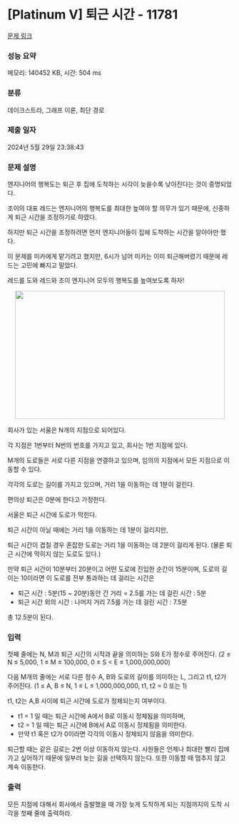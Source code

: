 # [Platinum V] 퇴근 시간 - 11781 

[문제 링크](https://www.acmicpc.net/problem/11781) 

### 성능 요약

메모리: 140452 KB, 시간: 504 ms

### 분류

데이크스트라, 그래프 이론, 최단 경로

### 제출 일자

2024년 5월 29일 23:38:43

### 문제 설명

<p>엔지니어의 행복도는 퇴근 후 집에 도착하는 시각이 늦을수록 낮아진다는 것이 증명되었다.</p>

<p>조이의 대표 레드는 엔지니어의 행복도를 최대한 높여야 할 의무가 있기 때문에, 신중하게 퇴근 시간을 조정하기로 하였다.</p>

<p>하지만 퇴근 시간을 조정하려면 먼저 엔지니어들이 집에 도착하는 시간을 알아야만 했다.</p>

<p>이 문제를 미카에게 맡기려고 했지만, 6시가 넘어 미카는 이미 퇴근해버렸기 때문에 레드는 고민에 빠지고 말았다.</p>

<p>레드를 도와 레드와 조이 엔지니어 모두의 행복도를 높여보도록 하자!</p>

<p style="text-align:center"><img alt="" src="https://onlinejudgeimages.s3-ap-northeast-1.amazonaws.com/problem/11781/1.png" style="height:288px; width:470px"></p>

<p>회사가 있는 서울은 N개의 지점으로 되어있다.</p>

<p>각 지점은 1번부터 N번의 번호를 가지고 있고, 회사는 1번 지점에 있다.</p>

<p>M개의 도로들은 서로 다른 지점을 연결하고 있으며, 임의의 지점에서 모든 지점으로 이동할 수 있다.</p>

<p>각각의 도로는 길이를 가지고 있으며, 거리 1을 이동하는 데 1분이 걸린다.</p>

<p>편의상 퇴근은 0분에 한다고 가정한다.</p>

<p>서울은 퇴근 시간에 도로가 막힌다.</p>

<p>퇴근 시간이 아닐 때에는 거리 1을 이동하는 데 1분이 걸리지만,</p>

<p>퇴근 시간이 겹칠 경우 혼잡한 도로는 거리 1을 이동하는 데 2분이 걸리게 된다. (물론 퇴근 시간에 막히지 않는 도로도 있다.)</p>

<p>만약 퇴근 시간이 10분부터 20분이고 어떤 도로에 진입한 순간이 15분이며, 도로의 길이는 10이라면 이 도로를 전부 통과하는 데 걸리는 시간은</p>

<ul>
	<li>퇴근 시간 : 5분(15 ~ 20분)동안 간 거리 = 2.5를 가는 데 걸린 시간 : 5분</li>
	<li>퇴근 시간 외의 시간 : 나머지 거리 7.5를 가는 데 걸린 시간 : 7.5분</li>
</ul>

<p>총 12.5분이 된다.</p>

### 입력 

 <p>첫째 줄에는 N, M과 퇴근 시간의 시작과 끝을 의미하는 S와 E가 정수로 주어진다. (2 ≤ N ≤ 5,000, 1 ≤ M ≤ 100,000, 0 ≤ S < E ≤ 1,000,000,000)</p>

<p>다음 M개의 줄에는 서로 다른 정수 A, B와 도로의 길이를 의미하는 L, 그리고 t1, t2가 주어진다. (1 ≤ A, B ≤ N, 1 ≤ L ≤ 1,000,000,000, t1, t2 = 0 또는 1)</p>

<p>t1, t2는 A,B 사이에 퇴근 시간에 도로가 정체되는지 여부이다.</p>

<ul>
	<li>t1 = 1 일 때는 퇴근 시간에 A에서 B로 이동시 정체됨을 의미하며,</li>
	<li>t2 = 1 일 때는 퇴근 시간에 B에서 A로 이동시 정체됨을 의미한다.</li>
	<li>만약 t1 혹은 t2가 0이라면 각각의 이동시 정체되지 않음을 의미한다.</li>
</ul>

<p>퇴근할 때는 같은 길로는 2번 이상 이동하지 않는다. 사원들은 언제나 최대한 빨리 집에 가고 싶어하기 때문에 일부러 늦는 길을 선택하지 않는다. 또한 이동할 때 멈추지 않고 계속 이동한다.</p>

### 출력 

 <p>모든 지점에 대해서 회사에서 출발했을 때 가장 늦게 도착하게 되는 지점까지의 도착 시각을 첫째 줄에 출력하라.</p>

